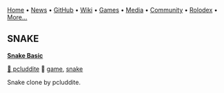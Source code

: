 [Home](https://qb64.com) • [News](/news.md) • [GitHub](/github.md) • [Wiki](/wiki.md) • [Games](/games.md) • [Media](/media.md) • [Community](/community.md) • [Rolodex](/rolodex.md) • [More...](/more.md)

## SNAKE

**[Snake Basic](snake-basic/index)**

[🐝 pcluddite](pcluddite) 🔗 [game](game), [snake](snake)

Snake clone by pcluddite.
